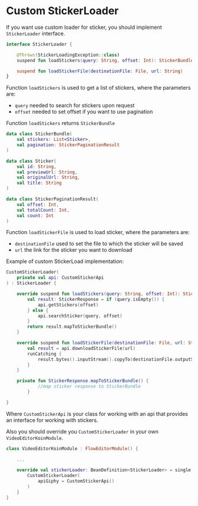 # Custom StickerLoader

If you want use custom loader for sticker, you should implement `StickerLoader` interface.

```kotlin
interface StickerLoader {

    @Throws(StickerLoadingException::class)
    suspend fun loadStickers(query: String, offset: Int): StickerBundle

    suspend fun loadStickerFile(destinationFile: File, url: String)
}
```

Function `loadStickers` is used to get a list of stickers, where the parameters are:

- `query` needed to search for stickers upon request
- `offset` needed to set offset if you want to use pagination

Function `loadStickers` returns `StickerBundle`

```kotlin
data class StickerBundle(
    val stickers: List<Sticker>,
    val pagination: StickerPaginationResult
)

data class Sticker(
    val id: String,
    val previewUrl: String,
    val originalUrl: String,
    val title: String
)

data class StickerPaginationResult(
    val offset: Int,
    val totalCount: Int,
    val count: Int
)
```

Function `loadStickerFile` is used to load sticker, where the parameters are:

- `destinationFile` used to set the file to which the sticker will be saved
- `url` the link for the sticker you want to download

Example of custom StickerLoad implementation:

```kotlin
CustomStickerLoader(
    private val api: CustomStickerApi
) : StickerLoader {

    override suspend fun loadStickers(query: String, offset: Int): StickerBundle {
        val result: StickerResponse = if (query.isEmpty()) {
            api.getStickers(offset)
        } else {
            api.searchSticker(query, offset)
        }
        return result.mapToStickerBundle()
    }

    override suspend fun loadStickerFile(destinationFile: File, url: String) {
        val result = api.downloadStickerFile(url)
        runCatching {
            result.bytes().inputStream().copyTo(destinationFile.outputStream())
        }
    }

    private fun StickerResponse.mapToStickerBundle() {
			//map sticker response to StickerBundle
		}

}
```

Where `CustomStickerApi` is your class for working with an api that provides an interface for working with stickers.

Also you should override you `CustomStickerLoader` in your own `VideoEditorKoinModule`.

```kotlin
class VideoEditorKoinModule : FlowEditorModule() {
		
    ...

    override val stickerLoader: BeanDefinition<StickerLoader> = single {
        CustomStickerLoader(
            apiGiphy = CustomStickerApi()
        )
    }
}
```